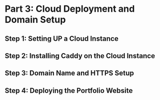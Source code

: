 # Part 3: Cloud Deployment and Domain Setup
## Step 1: Setting UP a Cloud Instance
## Step 2: Installing Caddy on the Cloud Instance
## Step 3: Domain Name and HTTPS Setup
## Step 4: Deploying the Portfolio Website
